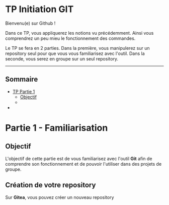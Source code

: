 # TP Initiation GIT

Bienvenu(e) sur Github !

Dans ce TP, vous appliquerez les notions vu précédemment. Ainsi vous comprendrez un peu mieu le fonctionnement des commandes.

Le TP se fera en 2 parties. Dans la première, vous manipulerez sur un repository seul pour que vous vous familiarisez avec l'outil. Dans la seconde, vous serez en groupe sur un seul repository.

---
## Sommaire

- [TP Partie 1](#partie-1---familiarisation)
    - [Objectif](#objectif)
    -
-

# Partie 1 - Familiarisation
## Objectif
L'objectif de cette partie est de vous familiarisez avec l'outil **Git** afin de comprendre son fonctionnement et de pouvoir l'utiliser dans des projets de groupe.

## Création de votre repository
Sur **Gitea**, vous pouvez créer un nouveau repository